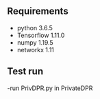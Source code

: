 ## Requirements
- python 3.6.5
- Tensorflow 1.11.0
- numpy 1.19.5
- networkx 1.11

## Test run
-run PrivDPR.py in PrivateDPR
